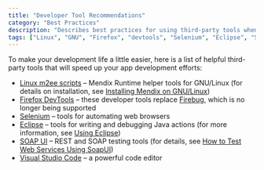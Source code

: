 ```yaml
---
title: "Developer Tool Recommendations"
category: "Best Practices"
description: "Describes best practices for using third-party tools when developing with Mendix."
tags: ["Linux", "GNU", "Firefox", "devtools", "Selenium", "Eclipse", "SOAP", "REST", "Visual Studio Code"]
---
```


To make your development life a little easier, here is a list of helpful third-party tools that will speed up your app development efforts:

* [Linux m2ee scripts](https://github.com/mendix/m2ee-tools) – Mendix Runtime helper tools for GNU/Linux (for details on installation, see [Installing Mendix on GNU/Linux](https://github.com/mendix/m2ee-tools/blob/master/doc/README.md))
* [Firefox DevTools](https://www.mozilla.org/en-US/firefox/developer/?utm_source=firebug&utm_medium=lp&utm_campaign=switch&utm_content=landingpage) – these developer tools replace [Firebug](https://getfirebug.com/), which is no longer being supported
* [Selenium](https://www.seleniumhq.org/) – tools for automating web browsers
* [Eclipse](http://www.eclipse.org/downloads/) – tools for writing and debugging Java actions (for more information, see [Using Eclipse](/refguide/using-eclipse))
* [SOAP UI](https://www.soapui.org/) – REST and SOAP testing tools (for details, see [How to Test Web Services Using SoapUI](/howto/testing/testing-web-services-using-soapui))
* [Visual Studio Code](https://code.visualstudio.com/) – a powerful code editor
